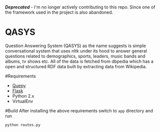 ***Deprecated*** - I'm no longer actively contributing to this repo. Since one of the framework used in the project is also abandoned.

QASYS
=====

Question Answering System (QASYS) as the name suggests is simple conversational system that uses nltk under its hood to answer general
questions related to demographics, sports, leaders, music bands and albums, tv shows etc. All of the data is fetched from dbpedia which 
has a open and structured RDF data built by extracting data from Wikipedia.

#Requirements
 - [Quepy](https://github.com/machinalis/quepy)
 - [Flask](http://flask.pocoo.org/)
 - Python 2.x
 - VirtualEnv

#Build
After installing the above requirements switch to `app` directory and run
 
 `python routes.py`
